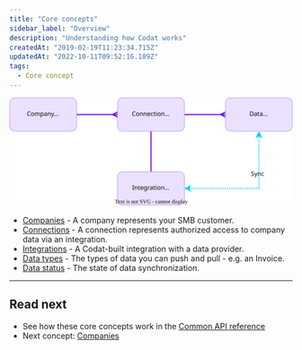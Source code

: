 ```yaml
---
title: "Core concepts"
sidebar_label: "Overview"
description: "Understanding how Codat works"
createdAt: "2019-02-19T11:23:34.715Z"
updatedAt: "2022-10-11T09:52:16.189Z"
tags:
  - Core concept
---
```


<img
  src="https://raw.githubusercontent.com/codatio/codat-diagrams/03bed5cd40b599365aa7d4e2faa74379fcf5da8d/codat-concepts-quickstart.svg?token=A2XEKEOBLPXDEIA43SRARIDDQUARC"
  alt="A diagram showing the relationships between key Codat concepts"
/>

- [Companies](/core-concepts/companies) - A company represents your SMB customer.
- [Connections](/core-concepts/connections) - A connection represents authorized access to company data via an integration.
- [Integrations](/core-concepts/integrations) - A Codat-built integration with a data provider.
- [Data types](/core-concepts/data-type-settings) - The types of data you can push and pull - e.g. an Invoice.
- [Data status](/core-concepts/status) - The state of data synchronization.

---

## Read next

- See how these core concepts work in the [Common API reference](/codat-api)
- Next concept: [Companies](/core-concepts/companies)